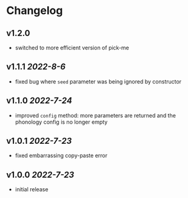 # Changelog

## v1.2.0
- switched to more efficient version of pick-me
## v1.1.1 *2022-8-6*
- fixed bug where `seed` parameter was being ignored by constructor
## v1.1.0 *2022-7-24*
- improved `config` method: more parameters are returned and the phonology config is no longer empty
## v1.0.1 *2022-7-23*
- fixed embarrassing copy-paste error
## v1.0.0 *2022-7-23*
- initial release
